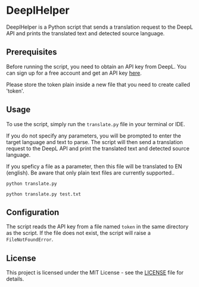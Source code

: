 # DeeplHelper

DeeplHelper is a Python script that sends a translation request to the DeepL API and prints the translated text and detected source language.

## Prerequisites

Before running the script, you need to obtain an API key from DeepL. You can sign up for a free account and get an API key [here](https://www.deepl.com/pro#developer).

Please store the token plain inside a new file that you need to create called 'token'.

## Usage

To use the script, simply run the `translate.py` file in your terminal or IDE. 

If you do not specify any parameters, you will be prompted to enter the target language and text to parse. The script will then send a translation request to the DeepL API and print the translated text and detected source language.

If you speficy a file as a parameter, then this file will be translated to EN (english). Be aware that only plain text files are currently supported..

`python translate.py`

`python translate.py test.txt`

## Configuration

The script reads the API key from a file named `token` in the same directory as the script. If the file does not exist, the script will raise a `FileNotFoundError`.

## License

This project is licensed under the MIT License - see the [LICENSE](LICENSE) file for details.
